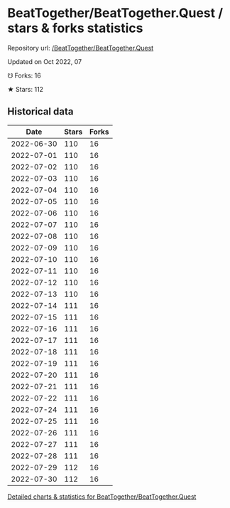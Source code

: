 # BeatTogether/BeatTogether.Quest / stars & forks statistics

Repository url: [/BeatTogether/BeatTogether.Quest](https://github.com/BeatTogether/BeatTogether.Quest)

Updated on Oct 2022, 07

☋ Forks: 16

★ Stars: 112

## Historical data
| Date | Stars | Forks |
|------|-------|-------|
| 2022-06-30 | 110 | 16 | 
| 2022-07-01 | 110 | 16 | 
| 2022-07-02 | 110 | 16 | 
| 2022-07-03 | 110 | 16 | 
| 2022-07-04 | 110 | 16 | 
| 2022-07-05 | 110 | 16 | 
| 2022-07-06 | 110 | 16 | 
| 2022-07-07 | 110 | 16 | 
| 2022-07-08 | 110 | 16 | 
| 2022-07-09 | 110 | 16 | 
| 2022-07-10 | 110 | 16 | 
| 2022-07-11 | 110 | 16 | 
| 2022-07-12 | 110 | 16 | 
| 2022-07-13 | 110 | 16 | 
| 2022-07-14 | 111 | 16 | 
| 2022-07-15 | 111 | 16 | 
| 2022-07-16 | 111 | 16 | 
| 2022-07-17 | 111 | 16 | 
| 2022-07-18 | 111 | 16 | 
| 2022-07-19 | 111 | 16 | 
| 2022-07-20 | 111 | 16 | 
| 2022-07-21 | 111 | 16 | 
| 2022-07-22 | 111 | 16 | 
| 2022-07-24 | 111 | 16 | 
| 2022-07-25 | 111 | 16 | 
| 2022-07-26 | 111 | 16 | 
| 2022-07-27 | 111 | 16 | 
| 2022-07-28 | 111 | 16 | 
| 2022-07-29 | 112 | 16 | 
| 2022-07-30 | 112 | 16 | 


[Detailed charts & statistics for BeatTogether/BeatTogether.Quest](https://reviewgithub.com/rep/BeatTogether/BeatTogether.Quest)

